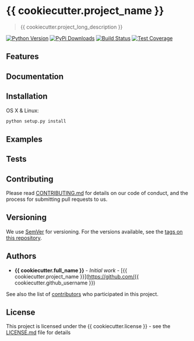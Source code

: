 # {{ cookiecutter.project_name }}
> {{ cookiecutter.project_long_description }}

[![Python Version][python-image]][python-url]
[![PyPi Downloads][downloads-image]][downloads-url]
[![Build Status][build-image]][build-url]
[![Test Coverage][coverage-image]][coverage-url]


## Features

## Documentation

## Installation
OS X & Linux:

```sh
python setup.py install
```

## Examples

## Tests 

## Contributing

Please read [CONTRIBUTING.md](CONTRIBUTING.md) for details on our code of conduct, and the process for submitting pull requests to us.

## Versioning

We use [SemVer](http://semver.org/) for versioning. For the versions available, see the [tags on this repository](https://github.com/your/project/tags). 

## Authors

* **{{ cookiecutter.full_name }}** - *Initial work* - [{{ cookiecutter.project_name }}](https://github.com/{{ cookiecutter.github_username }})

See also the list of [contributors](https://github.com/your/project/contributors) who participated in this project.

## License

This project is licensed under the {{ cookiecutter.license }} - see the [LICENSE.md](LICENSE.md) file for details

[python-image]: https://img.shields.io/badge/python-2.7-green.svg
[python-url]:  https://www.python.org
[downloads-image]: https://img.shields.io/badge/downloads-0%2Fmonth-red.svg 
[downloads-url]: https://pypi.python.org/pypi 
[coverage-image]: https://img.shields.io/badge/coverage-0%25-red.svg
[coverage-url]: https://codeship.com
[build-image]: https://img.shields.io/badge/build-failing-red.svg
[build-url]: https://codeship.com 
